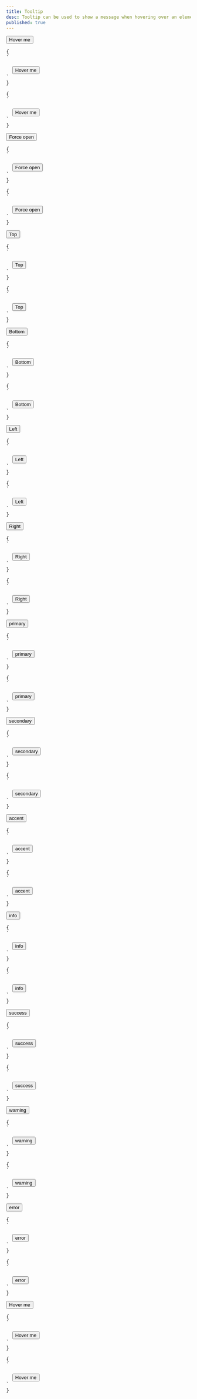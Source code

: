 ```yaml
---
title: Tooltip
desc: Tooltip can be used to show a message when hovering over an element.
published: true
---
```


<script>
  import Component from "@components/Component.svelte"
  import ClassTable from "@components/ClassTable.svelte"
  import { prefix } from '$lib/stores';
  import { replace } from '$lib/actions';
</script>

<ClassTable
data="{[
  { type:'responsive', class: 'tooltip', desc: 'Container element' },
  { type:'component', class: 'tooltip-open', desc: 'Force open tooltip' },
  { type:'responsive', class: 'tooltip-top', desc: 'Put tooltip on top' },
  { type:'responsive', class: 'tooltip-bottom', desc: 'Put tooltip on bottom' },
  { type:'responsive', class: 'tooltip-left', desc: 'Put tooltip on left' },
  { type:'responsive', class: 'tooltip-right', desc: 'Put tooltip on right' },
  { type:'modifier', class: 'tooltip-primary', desc: 'Adds `primary` color to tooltip' },
  { type:'modifier', class: 'tooltip-secondary', desc: 'Adds `secondary` color to tooltip' },
  { type:'modifier', class: 'tooltip-accent', desc: 'Adds `accent` color to tooltip' },
  { type:'modifier', class: 'tooltip-info', desc: 'Adds `info` color to tooltip' },
  { type:'modifier', class: 'tooltip-success', desc: 'Adds `success` color to tooltip' },
  { type:'modifier', class: 'tooltip-warning', desc: 'Adds `warning` color to tooltip' },
  { type:'modifier', class: 'tooltip-error', desc: 'Adds `error` color to tooltip' },
]}"
/>

<Component title="Tooltip">
<div class="my-6">
  <div class="tooltip" data-tip="hello">
    <button class="btn">Hover me</button>
  </div>
</div>
<pre slot="html" use:replace={{ to: $prefix }}>{
`<div class="$$tooltip" data-tip="hello">
  <button class="$$btn">Hover me</button>
</div>`
}</pre>
<pre slot="react" use:replace={{ to: $prefix }}>{
`<div className="$$tooltip" data-tip="hello">
  <button className="$$btn">Hover me</button>
</div>`
}</pre>
</Component>

<Component title="Force open">
<div class="my-6">
  <div class="tooltip tooltip-open" data-tip="hello">
    <button class="btn">Force open</button>
  </div>
</div>
<pre slot="html" use:replace={{ to: $prefix }}>{
`<div class="$$tooltip $$tooltip-open" data-tip="hello">
  <button class="$$btn">Force open</button>
</div>`
}</pre>
<pre slot="react" use:replace={{ to: $prefix }}>{
`<div className="$$tooltip $$tooltip-open" data-tip="hello">
  <button className="$$btn">Force open</button>
</div>`
}</pre>
</Component>

<Component title="Top">
<div class="my-6">
  <div class="tooltip tooltip-open tooltip-top" data-tip="hello">
    <button class="btn">Top</button>
  </div>
</div>
<pre slot="html" use:replace={{ to: $prefix }}>{
`<div class="$$tooltip $$tooltip-open $$tooltip-top" data-tip="hello">
  <button class="$$btn">Top</button>
</div>`
}</pre>
<pre slot="react" use:replace={{ to: $prefix }}>{
`<div className="$$tooltip $$tooltip-open $$tooltip-top" data-tip="hello">
  <button className="$$btn">Top</button>
</div>`
}</pre>
</Component>

<Component title="Bottom">
<div class="my-6">
  <div class="tooltip tooltip-open tooltip-bottom" data-tip="hello">
    <button class="btn">Bottom</button>
  </div>
</div>
<pre slot="html" use:replace={{ to: $prefix }}>{
`<div class="$$tooltip $$tooltip-open $$tooltip-bottom" data-tip="hello">
  <button class="$$btn">Bottom</button>
</div>`
}</pre>
<pre slot="react" use:replace={{ to: $prefix }}>{
`<div className="$$tooltip $$tooltip-open $$tooltip-bottom" data-tip="hello">
  <button className="$$btn">Bottom</button>
</div>`
}</pre>
</Component>

<Component title="Left">
<div class="my-6">
  <div class="tooltip tooltip-open tooltip-left" data-tip="hello">
    <button class="btn">Left</button>
  </div>
</div>
<pre slot="html" use:replace={{ to: $prefix }}>{
`<div class="$$tooltip $$tooltip-open $$tooltip-left" data-tip="hello">
  <button class="$$btn">Left</button>
</div>`
}</pre>
<pre slot="react" use:replace={{ to: $prefix }}>{
`<div className="$$tooltip $$tooltip-open $$tooltip-left" data-tip="hello">
  <button className="$$btn">Left</button>
</div>`
}</pre>
</Component>

<Component title="Right">
<div class="my-6">
  <div class="tooltip tooltip-open tooltip-right" data-tip="hello">
    <button class="btn">Right</button>
  </div>
</div>
<pre slot="html" use:replace={{ to: $prefix }}>{
`<div class="$$tooltip $$tooltip-open $$tooltip-right" data-tip="hello">
  <button class="$$btn">Right</button>
</div>`
}</pre>
<pre slot="react" use:replace={{ to: $prefix }}>{
`<div className="$$tooltip $$tooltip-open $$tooltip-right" data-tip="hello">
  <button className="$$btn">Right</button>
</div>`
}</pre>
</Component>

<Component title="Primary color">
<div class="my-6">
  <div data-tip="primary" class="tooltip tooltip-open tooltip-primary">
    <button class="btn btn-primary">primary</button>
  </div>
</div>
<pre slot="html" use:replace={{ to: $prefix }}>{
`<div class="$$tooltip $$tooltip-open $$tooltip-primary" data-tip="primary">
  <button class="$$btn $$btn-primary">primary</button>
</div>`
}</pre>
<pre slot="react" use:replace={{ to: $prefix }}>{
`<div className="$$tooltip $$tooltip-open $$tooltip-primary" data-tip="primary">
  <button className="$$btn $$btn-primary">primary</button>
</div>`
}</pre>
</Component>

<Component title="Secondary color">
<div class="my-6">
  <div data-tip="secondary" class="tooltip tooltip-open tooltip-secondary">
    <button class="btn btn-secondary">secondary</button>
  </div>
</div>
<pre slot="html" use:replace={{ to: $prefix }}>{
`<div class="$$tooltip $$tooltip-open $$tooltip-secondary" data-tip="secondary">
  <button class="$$btn $$btn-secondary">secondary</button>
</div>`
}</pre>
<pre slot="react" use:replace={{ to: $prefix }}>{
`<div className="$$tooltip $$tooltip-open $$tooltip-secondary" data-tip="secondary">
  <button className="$$btn $$btn-secondary">secondary</button>
</div>`
}</pre>
</Component>

<Component title="Accent color">
<div class="my-6">
  <div data-tip="accent" class="tooltip tooltip-open tooltip-accent">
    <button class="btn btn-accent">accent</button>
  </div>
</div>
<pre slot="html" use:replace={{ to: $prefix }}>{
`<div class="$$tooltip $$tooltip-open $$tooltip-accent" data-tip="accent">
  <button class="$$btn $$btn-accent">accent</button>
</div>`
}</pre>
<pre slot="react" use:replace={{ to: $prefix }}>{
`<div className="$$tooltip $$tooltip-open $$tooltip-accent" data-tip="accent">
  <button className="$$btn $$btn-accent">accent</button>
</div>`
}</pre>
</Component>

<Component title="Info color">
<div class="my-6">
  <div data-tip="info" class="tooltip tooltip-open tooltip-info">
    <button class="btn btn-info">info</button>
  </div>
</div>
<pre slot="html" use:replace={{ to: $prefix }}>{
`<div class="$$tooltip $$tooltip-open $$tooltip-info" data-tip="info">
  <button class="$$btn $$btn-info">info</button>
</div>`
}</pre>
<pre slot="react" use:replace={{ to: $prefix }}>{
`<div className="$$tooltip $$tooltip-open $$tooltip-info" data-tip="info">
  <button className="$$btn $$btn-info">info</button>
</div>`
}</pre>
</Component>

<Component title="Success color">
<div class="my-6">
  <div data-tip="success" class="tooltip tooltip-open tooltip-success">
    <button class="btn btn-success">success</button>
  </div>
</div>
<pre slot="html" use:replace={{ to: $prefix }}>{
`<div class="$$tooltip $$tooltip-open $$tooltip-success" data-tip="success">
  <button class="$$btn $$btn-success">success</button>
</div>`
}</pre>
<pre slot="react" use:replace={{ to: $prefix }}>{
`<div className="$$tooltip $$tooltip-open $$tooltip-success" data-tip="success">
  <button className="$$btn $$btn-success">success</button>
</div>`
}</pre>
</Component>

<Component title="Warning color">
<div class="my-6">
  <div data-tip="warning" class="tooltip tooltip-open tooltip-warning">
    <button class="btn btn-warning">warning</button>
  </div>
</div>
<pre slot="html" use:replace={{ to: $prefix }}>{
`<div class="$$tooltip $$tooltip-open $$tooltip-warning" data-tip="warning">
  <button class="$$btn $$btn-warning">warning</button>
</div>`
}</pre>
<pre slot="react" use:replace={{ to: $prefix }}>{
`<div className="$$tooltip $$tooltip-open $$tooltip-warning" data-tip="warning">
  <button className="$$btn $$btn-warning">warning</button>
</div>`
}</pre>
</Component>

<Component title="Error color">
<div class="my-6">
  <div data-tip="error" class="tooltip tooltip-open tooltip-error">
    <button class="btn btn-error">error</button>
  </div>
</div>
<pre slot="html" use:replace={{ to: $prefix }}>{
`<div class="$$tooltip $$tooltip-open $$tooltip-error" data-tip="error">
  <button class="$$btn $$btn-error">error</button>
</div>`
}</pre>
<pre slot="react" use:replace={{ to: $prefix }}>{
`<div className="$$tooltip $$tooltip-open $$tooltip-error" data-tip="error">
  <button className="$$btn $$btn-error">error</button>
</div>`
}</pre>
</Component>

<Component title="Responsive tooltip. only show for large screen">
<div class="my-6">
  <div class="lg:tooltip" data-tip="hello">
    <button class="btn">Hover me</button>
  </div>
</div>
<pre slot="html" use:replace={{ to: $prefix }}>{
`<div class="$$lg:tooltip" data-tip="hello">
  <button class="$$btn">Hover me</button>
</div>`
}</pre>
<pre slot="react" use:replace={{ to: $prefix }}>{
`<div className="$$lg:tooltip" data-tip="hello">
  <button className="$$btn">Hover me</button>
</div>`
}</pre>
</Component>
